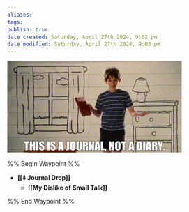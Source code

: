 ```yaml
---
aliases: 
tags: 
publish: true
date created: Saturday, April 27th 2024, 9:02 pm
date modified: Saturday, April 27th 2024, 9:03 pm
---
```


![](_attachments/📁%2013%20-%20Journal,%20Diary/IMG-20240427210355186.gif)

%% Begin Waypoint %%
- **[[⬇️ Journal Drop]]**
	- **[[My Dislike of Small Talk]]**

%% End Waypoint %%